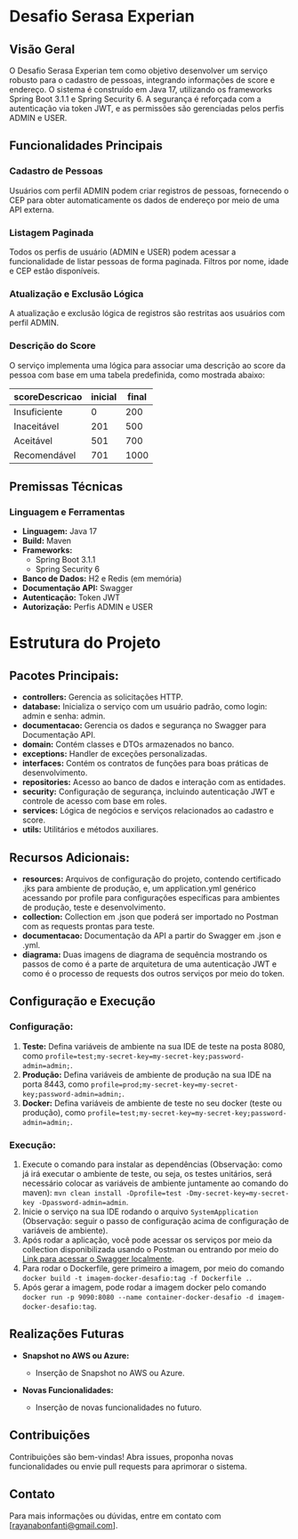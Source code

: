 # Desafio Serasa Experian

## Visão Geral

O Desafio Serasa Experian tem como objetivo desenvolver um serviço robusto para o cadastro de pessoas, integrando informações de score e endereço. O sistema é construído em Java 17, utilizando os frameworks Spring Boot 3.1.1 e Spring Security 6. A segurança é reforçada com a autenticação via token JWT, e as permissões são gerenciadas pelos perfis ADMIN e USER.

## Funcionalidades Principais

### Cadastro de Pessoas

Usuários com perfil ADMIN podem criar registros de pessoas, fornecendo o CEP para obter automaticamente os dados de endereço por meio de uma API externa.

### Listagem Paginada

Todos os perfis de usuário (ADMIN e USER) podem acessar a funcionalidade de listar pessoas de forma paginada. Filtros por nome, idade e CEP estão disponíveis.

### Atualização e Exclusão Lógica

A atualização e exclusão lógica de registros são restritas aos usuários com perfil ADMIN.

### Descrição do Score

O serviço implementa uma lógica para associar uma descrição ao score da pessoa com base em uma tabela predefinida, como mostrada abaixo:

| scoreDescricao  | inicial | final | 
| --------------- | ------- | ----- |
| Insuficiente    | 0       | 200   |
| Inaceitável     | 201     | 500   |
| Aceitável       | 501     | 700   |
| Recomendável    | 701     | 1000  |

## Premissas Técnicas

### Linguagem e Ferramentas

- **Linguagem:** Java 17
- **Build:** Maven
- **Frameworks:**
    - Spring Boot 3.1.1
    - Spring Security 6
- **Banco de Dados:** H2 e Redis (em memória)
- **Documentação API:** Swagger
- **Autenticação:** Token JWT
- **Autorização:** Perfis ADMIN e USER

# Estrutura do Projeto

## Pacotes Principais:

- **controllers:** Gerencia as solicitações HTTP.
- **database:** Inicializa o serviço com um usuário padrão, como login: admin e senha: admin.
- **documentacao:** Gerencia os dados e segurança no Swagger para Documentação API.
- **domain:** Contém classes e DTOs armazenados no banco.
- **exceptions:** Handler de exceções personalizadas.
- **interfaces:** Contém os contratos de funções para boas práticas de desenvolvimento.
- **repositories:** Acesso ao banco de dados e interação com as entidades.
- **security:** Configuração de segurança, incluindo autenticação JWT e controle de acesso com base em roles.
- **services:** Lógica de negócios e serviços relacionados ao cadastro e score.
- **utils:** Utilitários e métodos auxiliares.

## Recursos Adicionais:

- **resources:** Arquivos de configuração do projeto, contendo certificado .jks para ambiente de produção, e, um application.yml genérico acessando por profile para configurações específicas para ambientes de produção, teste e desenvolvimento.
- **collection:** Collection em .json que poderá ser importado no Postman com as requests prontas para teste.
- **documentacao:** Documentação da API a partir do Swagger em .json e .yml.
- **diagrama:** Duas imagens de diagrama de sequência mostrando os passos de como é a parte de arquitetura de uma autenticação JWT e como é o processo de requests dos outros serviços por meio do token.

## Configuração e Execução

### Configuração:

1. **Teste:** Defina variáveis de ambiente na sua IDE de teste na posta 8080, como `profile=test;my-secret-key=my-secret-key;password-admin=admin;`.
2. **Produção:** Defina variáveis de ambiente de produção na sua IDE na porta 8443, como `profile=prod;my-secret-key=my-secret-key;password-admin=admin;`.
3. **Docker:** Defina variáveis de ambiente de teste no seu docker (teste ou produção), como `profile=test;my-secret-key=my-secret-key;password-admin=admin;`.

### Execução:

1. Execute o comando para instalar as dependências (Observação: como já irá executar o ambiente de teste, ou seja, os testes unitários, será necessário colocar as variáveis de ambiente juntamente ao comando do maven): `mvn clean install -Dprofile=test -Dmy-secret-key=my-secret-key -Dpassword-admin=admin`.
2. Inicie o serviço na sua IDE rodando o arquivo `SystemApplication` (Observação: seguir o passo de configuração acima de configuração de variáveis de ambiente).
3. Após rodar a aplicação, você pode acessar os serviços por meio da collection disponibilizada usando o Postman ou entrando por meio do [Link para acessar o Swagger localmente](http://localhost:8080/swagger-ui/index.html).
4. Para rodar o Dockerfile, gere primeiro a imagem, por meio do comando `docker build -t imagem-docker-desafio:tag -f Dockerfile .`.
5. Após gerar a imagem, pode rodar a imagem docker pelo comando `docker run -p 9090:8080 --name container-docker-desafio -d imagem-docker-desafio:tag`.

## Realizações Futuras

- **Snapshot no AWS ou Azure:**
    - Inserção de Snapshot no AWS ou Azure.

- **Novas Funcionalidades:**
    - Inserção de novas funcionalidades no futuro.

## Contribuições

Contribuições são bem-vindas! Abra issues, proponha novas funcionalidades ou envie pull requests para aprimorar o sistema.

## Contato

Para mais informações ou dúvidas, entre em contato com [rayanabonfanti@gmail.com].
